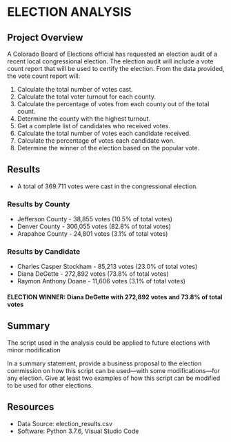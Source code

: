 # ELECTION ANALYSIS

## Project Overview
A Colorado Board of Elections official has requested an election audit of a recent local congressional election. The election audit will include a vote count report that will be used to certify the election. From the data provided, the vote count report will:

1. Calculate the total number of votes cast.
2. Calculate the total voter turnout for each county.
3. Calculate the percentage of votes from each county out of the total count.
4. Determine the county with the highest turnout.
5. Get a complete list of candidates who received votes.
6. Calculate the total number of votes each candidate received.
7. Calculate the percentage of votes each candidate won.
8. Determine the winner of the election based on the popular vote.

## Results
- A total of 369.711 votes were cast in the congressional election.
### Results by County
- Jefferson County - 38,855 votes (10.5% of total votes)
- Denver County - 306,055 votes (82.8% of total votes)
- Arapahoe County - 24,801 votes (3.1% of total votes)
### Results by Candidate
- Charles Casper Stockham - 85,213 votes (23.0% of total votes)
- Diana DeGette - 272,892 votes (73.8% of total votes)
- Raymon Anthony Doane - 11,606 votes (3.1% of total votes)

#### ELECTION WINNER: Diana DeGette with 272,892 votes and 73.8% of total votes

## Summary
The script used in the analysis could be applied to future elections with minor modification

In a summary statement, provide a business proposal to the election commission on how this script can be used—with some modifications—for any election. Give at least two examples of how this script can be modified to be used for other elections.

## Resources
- Data Source: election_results.csv
- Software: Python 3.7.6, Visual Studio Code
